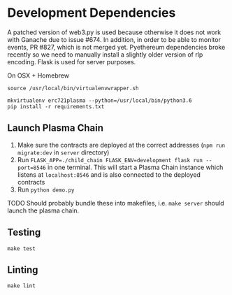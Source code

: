 # Development Dependencies

A patched version of web3.py is used because otherwise it does not work with Ganache due to issue #674. In addition, in order to be able to monitor events, PR #827, which is not merged yet. Pyethereum dependencies broke recently so we need to manually install a slightly older version of rlp encoding. Flask is used for server purposes.

On OSX + Homebrew
```
source /usr/local/bin/virtualenvwrapper.sh
```


```
mkvirtualenv erc721plasma --python=/usr/local/bin/python3.6
pip install -r requirements.txt
```

## Launch Plasma Chain

1. Make sure the contracts are deployed at the correct addresses (`npm run migrate:dev` in `server` directory)
2. Run `FLASK_APP=./child_chain FLASK_ENV=development flask run --port=8546` in one terminal. This will start a Plasma Chain instance which listens at `localhost:8546` and is also connected to the deployed contracts
3. Run `python demo.py`

TODO Should probably bundle these into makefiles, i.e. `make server` should launch the plasma chain.


## Testing

```
make test
```

## Linting

```
make lint
```
